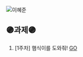 ![이혜준](https://user-images.githubusercontent.com/63948884/161437393-ded22740-81b9-4d97-b555-95c1f4e186cf.png)
## 🟣과제🟣 
1. [1주차] 햄식이를 도와줘! [GO](https://github.com/THE-SOPT-WEB/leeHyeJun/pull/1)
